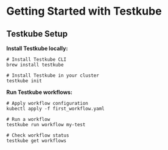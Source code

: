 # Getting Started with Testkube

## Testkube Setup

**Install Testkube locally:**
```shell
# Install Testkube CLI
brew install testkube

# Install Testkube in your cluster
testkube init
```

**Run Testkube workflows:**
```shell
# Apply workflow configuration
kubectl apply -f first_workflow.yaml

# Run a workflow
testkube run workflow my-test

# Check workflow status
testkube get workflows
```
